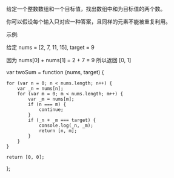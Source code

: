给定一个整数数组和一个目标值，找出数组中和为目标值的两个数。

你可以假设每个输入只对应一种答案，且同样的元素不能被重复利用。

示例:

给定 nums = [2, 7, 11, 15], target = 9

因为 nums[0] + nums[1] = 2 + 7 = 9
所以返回 [0, 1]

var twoSum = function (nums, target) {

    for (var n = 0; n < nums.length; n++) {
        var _n = nums[n];
        for (var m = 0; m < nums.length; m++) {
            var _m = nums[m];
            if (n === m) {
                continue;
            }
            if (_n + _m === target) {
                console.log(_n, _m);
                return [n, m];
            }
        }
    }

    return [0, 0];
};

